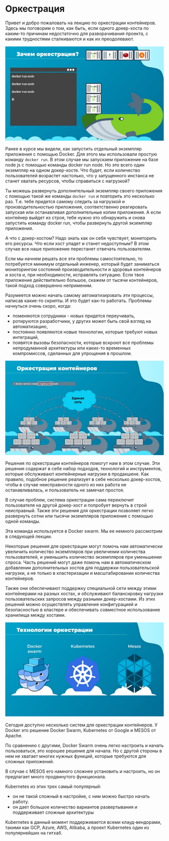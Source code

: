# Оркестрация

Привет и добро пожаловать на лекцию по оркестрации контейнеров. Здесь мы поговорим о том,
как быть, если одного докер-хоста по каким-то причинам недостаточно для разворачивания
проекта, с какими трудностями сталкиваются и как их преодолевают.

<img src="img/orchestration.png" width="600" height="300" alt="orchestration">

Ранее в курсе мы видели, как запустить отдельный экземпляр приложения с помощью Docker.
Для этого мы использовали простую команду `docker run`. В этом случае мы запускаем приложение
на базе node js с помощью команды docker run node. Но это всего один экземпляр на одном
докер-хосте. Что будет, если количество пользователей возрастет настолько, что у запущенного
инстанса не станет хватать ресурсов, чтобы справиться с нагрузкой?

Ты можешь развернуть дополнительный экземпляр своего приложения с помощью такой же
команды `docker run` и повторить это несколько раз. Т.е. тебе придется самому следить за
нагрузкой и производительностью приложения, соответственно реагировать запуская или
останавливая дополнительные копии приложения. А если контейнер выйдет из строя, тебе нужно
это обнаружить и снова запустить команду docker run, чтобы развернуть другой экземпляр
приложения.

А что с докер-хостом? Надо знать как он себя чувствует, мониторить его ресурсы. Что если хост
упадет и станет недоступным? В этом случае все наше приложение перестанет отвечать
пользователям.

Если мы начнем решать все эти проблемы самостоятельно, то потребуется минимум отдельный
инженер, который будет заниматься мониторингом состояний производительности и здоровья
контейнеров и хоста и, при необходимости, исправлять ситуацию. Если твое приложение
действительно большое, скажем от тысячи контейнеров, такой подход совершенно неприменим.

Разумеется можно начать самому автоматизировать эти процессы, написав какие-то скрипты. И
это будет как-то работать. Проблемы начнуться очень скоро, когда:

- поменяются сотрудники - новых придется переучивать,
- ротируются разработчики, у других может быть свой взгляд на автоматизацию,
- постоянно появляются новые технологии, которые требуют новых интеграций,
- появятся вызовы безопасности, которые вскроют все проблемы непродуманной
  архитектуры или каких-то временных компромиссов, сделанных для упрощения в прошлом.

<img src="img/orchestration1.png" width="600" height="300" alt="orchestration">

Решения по оркестрации контейнеров помогут нам в этом случае. Эти решения содержат в себе
набор подходов, технологий и инструментов, которые обслуживают контейнерные нагрузки в
продакшене. Как правило, подобное решение реализует в себе несколько докер-хостов, чтобы в
случае неисправности одного из них работа не останавливалась, и пользователь не замечал
простоя.

В случае проблем, система оркестрации сама переключит пользователя на другой докер-хост и
попробует вернуть в строй неисправный. Также эти решения для оркестрации позволяет легко
развернуть сотни или тысячи экземпляров приложения с помощью одной команды.

Эта команда используется в Docker swarm. Мы ее немного рассмотрим в следующей лекции.

Некоторые решения для оркестрации могут помочь нам автоматически увеличить количество
экземпляров при увеличении количества пользователей, и уменьшить количество экземпляров при
уменьшении спроса. Часть решений могут даже помочь нам в автоматическом добавлении
дополнительных хостов для поддержки пользовательской нагрузки, а не только в кластеризации и
масштабировании количества контейнеров.

Также они обеспечивают поддержку специальной сети между этими контейнерами на разных
хостах, и обслуживают балансировку нагрузки пользовательских запросов между разными
докер-хостами. Из этих решений можно осуществлять управление конфигурацией и безопасностью
в кластере и обеспечивать совместное использование хранилища между хостами.

<img src="img/orchestration_technologies.png" width="600" height="300" alt="orchestration technologies">

Сегодня доступно несколько систем для оркестрации контейнеров. У Docker это решение Docker
Swarm, Kubernetes от Google и MESOS от Apache.

По сравнению с другими, Docker Swarm очень легко настроить и начать пользоваться, это хорошее
решение для начала. Но с другой стороны в нем не хватает многих нужных функций, которые
требуются для сложных приложений.

В случае с MESOS его намного сложнее установить и настроить, но он предлагает много
продвинутого функционала.

Kubernetes из этих трех самый популярный:

- он не такой сложный в настройке, с ним можно быстро начать работу.
- он дает большое количество вариантов развертывания и поддерживает сложные
  архитектуры

Kubernetes в данный момент поддерживается всеми клауд-вендорами, такими как GCP, Azure, AWS,
Alibaba, а проект Kubernetes один из популярнейших на гитхаб.
